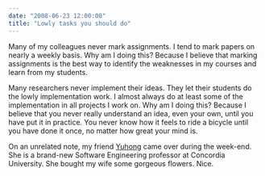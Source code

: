 ```yaml
---
date: "2008-06-23 12:00:00"
title: "Lowly tasks you should do"
---
```




Many of my colleagues never mark assignments. I tend to mark papers on nearly a weekly basis. Why am I doing this? Because I believe that marking assignments is the best way to identify the weaknesses in my courses and learn from my students.

Many researchers never implement their ideas. They let their students do the lowly implementation work. I almost always do at least some of the implementation in all projects I work on. Why am I doing this? Because I believe that you never really understand an idea, even your own, until you have put it in practice. You never know how it feels to ride a bicycle until you have done it once, no matter how great your mind is.

On an unrelated note, my friend [Yuhong](https://flydragony.blogspot.com/2008/06/software-engineering-vs-computer.html) came over during the week-end. She is a brand-new Software Engineering professor at Concordia University. She bought my wife some gorgeous flowers. Nice.

